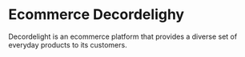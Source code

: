 # Ecommerce Decordelighy
 Decordelight is an ecommerce platform that provides a diverse set of everyday products to its customers.
